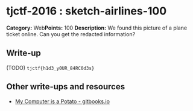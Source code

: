 # tjctf-2016 : sketch-airlines-100

**Category:** Web**Points:** 100
**Description:** We found this picture of a plane ticket online. Can you get the redacted information?

## Write-up

(TODO)
`tjctf{h1d3_y0UR_84RC0d3s}`

## Other write-ups and resources

* [My Computer is a Potato - gitbooks.io](https://bobacadodl.gitbooks.io/tjctf-2016-writeups/content/sketchy_airlines_100_pts.html)
